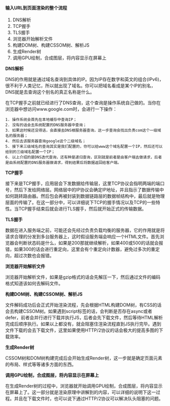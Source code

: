 #### 输入URL到页面渲染的整个流程
1. DNS解析
2. TCP握手
3. TLS握手
4. 浏览器开始解析文件
5. 构建DOM树、构建CSSOM树、解析JS
6. 生成Render树
7. 调用GPU绘制，合成图层，将内容显示在屏幕上


**DNS解析**


DNS的作用就是通过域名查询到具体的IP。因为IP存在数字和英文的组合(IPv6)，很不利于人类记忆，所以就出现了域名。你可以把域名看成是某个IP的别名，DNS就是去查询这个别名的真正名称是什么。


在TCP握手之前就已经进行了DNS查询，这个查询是操作系统自己做的。当你在浏览器中想访问www.google.com时，会进行一下操作：


```
1. 操作系统会首先在本地缓存中查询IP；
2. 没有的话会去系统配置的DNS服务器中查询；
3. 如果这时候还没得话，会直接去DNS根服务器查询，这一步查询会找出负责com这个一级域名的服务器；
4. 然后去该服务器查询google这个二级域名；
5. 接下来三级域名的查询其实是我们配置的，你可以给www这个域名配置一个IP，然后还可以给别的三级域名配置一个IP；
6. 以上介绍的是DNS迭代查询，还有种是递归查询，区别就是前者是由客户端去做请求，后者是由系统配置的DNS服务器做请求，得到结果后将数据返回给客户端。
```


**TCP握手**


接下来是TCP握手，应用层会下发数据给传输层，这里TCP协议会指明两端的端口号，然后下发给网络层。网络层中的IP协议会确定IP地址，并且指示了数据传输中如何跳转路由器。然后包会再被封装到数据链路层的数据帧结构中，最后就是物理层面的传输了。在这一部分中，可以详细说下TCP的握手情况以及TCP的一些特性。当TCP握手结束后就会进行TLS握手，然后就开始正式的传输数据。


**TLS握手**


数据在进入服务端之前，可能还会先经过负责负载均衡的服务器，它的作用就是将请求合理的分发到多台服务器上，这时假设服务端会响应一个HTML文件。首先浏览器会判断状态码是什么，如果是200那就继续解析，如果400或500的话就会报错，如果300的话会进行重定向，这里会有个重定向计数器，避免过多次的重定向，超过次数也会报错。


**浏览器开始解析文件**


浏览器开始解析文件，如果是gzip格式的话会先解压一下，然后通过文件的编码格式知道该如何去解码文件。


**构建DOM树、构建CSSOM树、解析JS**


文件解码成功后会正式开始渲染流程，先会根据HTML构建DOM树，有CSS的话会去构建CSSOM树。如果遇到script标签的话，会判断是否存在async或者defer，前者会并行进行下载并执行JS，后者会先下载文件，然后等待HTML解析完成后顺序执行。如果以上都没有，就会阻塞住渲染流程直到JS执行完毕。遇到文件下载的会去下载文件，这里如果使用HTTP/2协议的话会极大的提高多图的下载效率。


**生成Render树**


CSSOM树和DOM树构建完成后会开始生成Render树，这一步就是确定页面元素的布局、样式等等诸多方面的东西。


**调用GPU绘制，合成图层，将内容显示在屏幕上**


在生成Render树的过程中，浏览器就开始调用GPU绘制，合成图层，将内容显示在屏幕上了。这一部分就是渲染原理中讲解到的内容，可以详细的说明下这一过程。并且在下载文件时，也可以说下通过HTTP/2协议可以解决队头阻塞的问题。